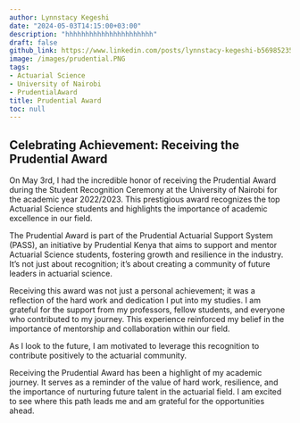 ```yaml
---
author: Lynnstacy Kegeshi
date: "2024-05-03T14:15:00+03:00"
description: "hhhhhhhhhhhhhhhhhhhhhh"
draft: false
github_link: https://www.linkedin.com/posts/lynnstacy-kegeshi-b56985235_prudentialkenya-everylife-everyfuture-activity-7194637250188472320-6PbS?utm_source=share&utm_medium=member_desktop
image: /images/prudential.PNG
tags:
- Actuarial Science
- University of Nairobi
- PrudentialAward
title: Prudential Award
toc: null
---
```


## Celebrating Achievement: Receiving the Prudential Award

On May 3rd, I had the incredible honor of receiving the Prudential Award during the Student Recognition Ceremony at the University of Nairobi for the academic year 2022/2023. This prestigious award recognizes the top Actuarial Science students and highlights the importance of academic excellence in our field.

The Prudential Award is part of the Prudential Actuarial Support System (PASS), an initiative by Prudential Kenya that aims to support and mentor Actuarial Science students, fostering growth and resilience in the industry. It’s not just about recognition; it’s about creating a community of future leaders in actuarial science.

Receiving this award was not just a personal achievement; it was a reflection of the hard work and dedication I put into my studies. I am grateful for the support from my professors, fellow students, and everyone who contributed to my journey. This experience reinforced my belief in the importance of mentorship and collaboration within our field.

As I look to the future, I am motivated to leverage this recognition to contribute positively to the actuarial community. 

Receiving the Prudential Award has been a highlight of my academic journey. It serves as a reminder of the value of hard work, resilience, and the importance of nurturing future talent in the actuarial field. I am excited to see where this path leads me and am grateful for the opportunities ahead.

